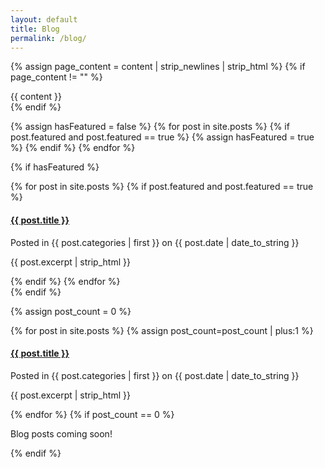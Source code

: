 ```yaml
---
layout: default
title: Blog
permalink: /blog/
---
```

{% assign page_content = content | strip_newlines | strip_html %}
{% if page_content != "" %}
	<div class="categoryContent">
		{{ content }}
	</div>
{% endif %}

{% assign hasFeatured = false %}
{% for post in site.posts %}
  {% if post.featured and post.featured == true %}
  	{% assign hasFeatured = true %}
  {% endif %}
{% endfor %}

{% if hasFeatured %}
	<div class="featuredItems">
	{% for post in site.posts %}
	  {% if post.featured and post.featured == true %}
	  <div class="featuredItem">
	    <h4 class="postTitle"><a href="{{ BASE_PATH }}{{ post.url }}">{{ post.title }}</a></h4>
	    <span class="postDetails">Posted in {{ post.categories | first }} on {{ post.date | date_to_string }}</span>
	    <p class="postExcerpt">{{ post.excerpt | strip_html }}</p>
	  </div>
	  {% endif %}
	{% endfor %}
	</div>
{% endif %}

{% assign post_count = 0 %}
<div class="cetegoryItems">
{% for post in site.posts %}
  {% assign post_count=post_count | plus:1 %} 
  <div class="categoryItem">
    <h4 class="postTitle"><a href="{{ BASE_PATH }}{{ post.url }}">{{ post.title }}</a></h4>
    <span class="postDetails">Posted in {{ post.categories | first }} on {{ post.date | date_to_string }}</span>
    <p class="postExcerpt">{{ post.excerpt | strip_html }}</p>
  </div>
{% endfor %}
{% if post_count == 0 %}
	<div class="noPosts">
		<p>Blog posts coming soon!</p>
	</div>
{% endif %}
</div>